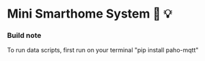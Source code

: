 # Mini Smarthome System :iphone: :bulb:


### Build note
To run data scripts, first run on your terminal "pip install paho-mqtt"
